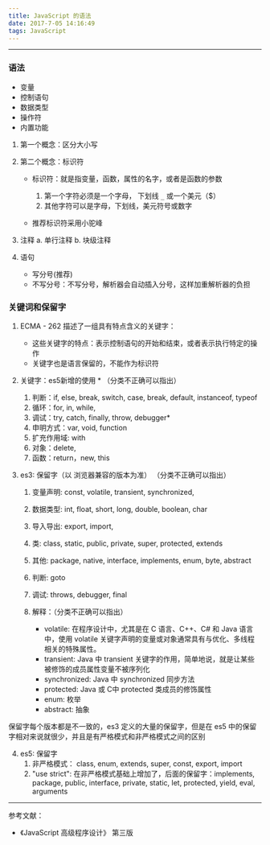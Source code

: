 ```yaml
---
title: JavaScript 的语法
date: 2017-7-05 14:16:49
tags: JavaScript
---
```

----

### 语法
  * 变量
  * 控制语句
  * 数据类型
  * 操作符
  * 内置功能

  1. 第一个概念：区分大小写

  2. 第二个概念：标识符
      * 标识符：就是指变量，函数，属性的名字，或者是函数的参数
          1. 第一个字符必须是一个字母， 下划线 ```_``` 或一个美元（$）
          2. 其他字符可以是字母，下划线，美元符号或数字

      * 推荐标识符采用小驼峰

  3. 注释
      a. 单行注释
      b. 块级注释

  4. 语句
      * 写分号(推荐)
      * 不写分号：不写分号，解析器会自动插入分号，这样加重解析器的负担


### 关键词和保留字

  1. ECMA - 262 描述了一组具有特点含义的关键字：
      * 这些关键字的特点：表示控制语句的开始和结束，或者表示执行特定的操作
      * 关键字也是语言保留的，不能作为标识符

  2. 关键字：es5新增的使用 * （分类不正确可以指出）
      1. 判断：if, else, break, switch, case, break, default, instanceof, typeof
      2. 循环：for, in, while,
      3. 调试：try, catch, finally, throw, debugger*
      4. 申明方式：var, void, function
      5. 扩充作用域: with
      6. 对象：delete,
      7. 函数：return，new, this

  3. es3: 保留字（以 浏览器兼容的版本为准） （分类不正确可以指出）
      1. 变量声明:  const, volatile, transient, synchronized,
      2. 数据类型:  int, float, short, long, double, boolean, char
      3. 导入导出:  export, import,
      4. 类:       class, static, public, private, super, protected, extends
      5. 其他:     package, native, interface, implements, enum, byte, abstract
      6. 判断:     goto
      7. 调试:     throws, debugger, final

      8. 解释：（分类不正确可以指出）
          * volatile:     在程序设计中，尤其是在 C 语言、C++、C# 和 Java 语言中，使用 volatile 关键字声明的变量或对象通常具有与优化、多线程相关的特殊属性。
          * transient:    Java 中 transient 关键字的作用，简单地说，就是让某些被修饰的成员属性变量不被序列化
          * synchronized: Java 中 synchronized 同步方法
          * protected:    Java 或 C中 protected 类成员的修饰属性
          * enum:         枚举
          * abstract:     抽象

  保留字每个版本都是不一致的，es3 定义的大量的保留字，但是在 es5 中的保留字相对来说就很少，并且是有严格模式和非严格模式之间的区别

  4. es5: 保留字
      1.  非严格模式：    class, enum, extends, super, const, export, import
      2.  "use strict": 在非严格模式基础上增加了，后面的保留字：implements, package, public, interface, private, static, let, protected, yield, eval, arguments

---------

参考文献：

* 《JavaScript 高级程序设计》 第三版

